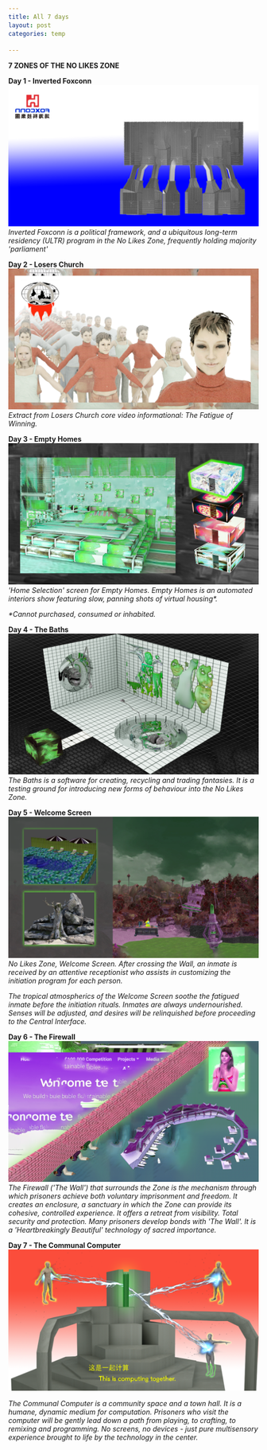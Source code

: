 ```yaml
---
title: All 7 days 
layout: post
categories: temp

---
```


**7 ZONES OF THE NO LIKES ZONE**


**Day 1 - Inverted Foxconn**
![](/assets/7days/1.png)
_Inverted Foxconn is a political framework, and a ubiquitous long-term residency (ULTR) program in the No Likes Zone, frequently holding majority 'parliament'_


**Day 2 - Losers Church**
![](/assets/7days/2.png)
_Extract from Losers Church core video informational: The Fatigue of Winning._


**Day 3 - Empty Homes**
![](/assets/7days/3.png)
_'Home Selection' screen for Empty Homes. Empty Homes is an automated interiors show featuring slow, panning shots of virtual housing*._

_*Cannot purchased, consumed or inhabited._

**Day 4 - The Baths**
![](/assets/7days/4_green.png)
_The Baths is a software for creating, recycling and trading fantasies. It is a testing ground for introducing new forms of behaviour into the No Likes Zone._

**Day 5 - Welcome Screen**
![](/assets/7days/5.png)
_No Likes Zone, Welcome Screen.  After crossing the Wall, an inmate is received by an attentive receptionist who assists in customizing the initiation program for each person._

_The tropical atmospherics of the Welcome Screen soothe the fatigued inmate before the initiation rituals.  Inmates are always undernourished.  Senses will be adjusted, and desires will be relinquished before proceeding to the Central Interface._

**Day 6 - The Firewall**
![](/assets/7days/6.png)
_The Firewall ('The Wall') that surrounds the Zone is the mechanism through which prisoners achieve both voluntary imprisonment and freedom. It creates an enclosure, a sanctuary in which the Zone can provide its cohesive, controlled experience. It offers a retreat from visibility. Total security and protection. Many prisoners develop bonds with 'The Wall'.  It is a 'Heartbreakingly Beautiful' technology of sacred importance._

**Day 7 - The Communal Computer**
![](/assets/7days/7.png)

_The Communal Computer is a community space and a town hall. It is a humane, dynamic medium for computation.  Prisoners who visit the computer will be gently lead down a path from playing, to crafting, to remixing and programming. No screens, no devices - just pure multisensory experience brought to life by the technology in the center._
